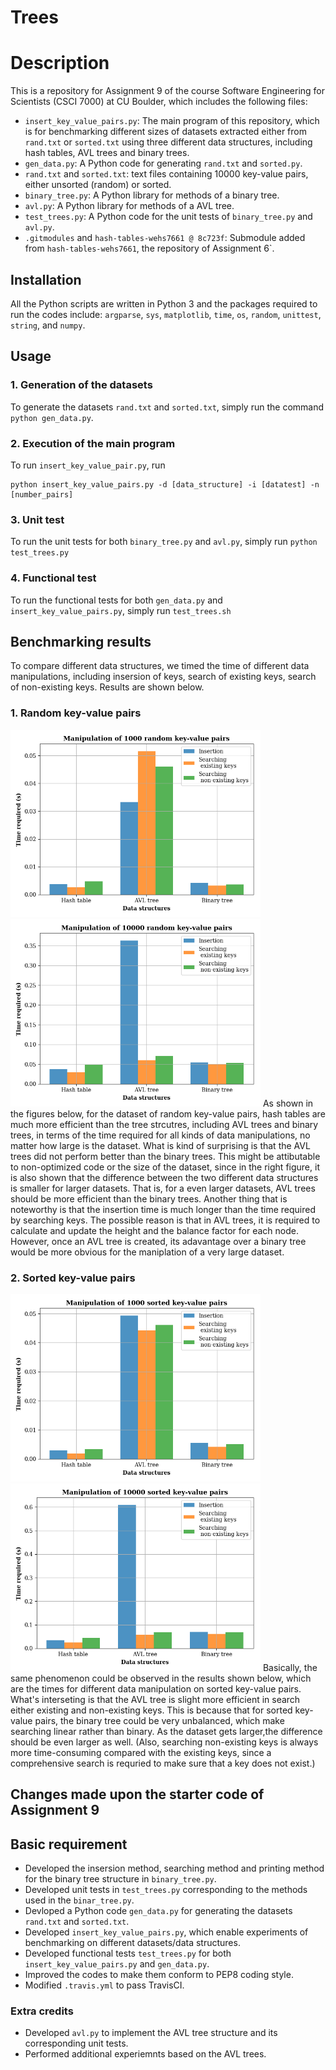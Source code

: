 # Trees
# Description
This is a repository for Assignment 9 of the course Software Engineering for Scientists (CSCI 7000) at CU Boulder, which includes the following files:
- `insert_key_value_pairs.py`: The main program of this repository, which is for benchmarking different sizes of datasets extracted either from `rand.txt` or `sorted.txt` using three different data structures, including hash tables, AVL trees and binary trees.
- `gen_data.py`: A Python code for generating `rand.txt` and `sorted.py`.
- `rand.txt` and `sorted.txt`: text files containing 10000 key-value pairs, either unsorted (random) or sorted.
- `binary_tree.py`: A Python library for methods of a binary tree.
- `avl.py`: A Python library for methods of a AVL tree. 
- `test_trees.py`: A Python code for the unit tests of `binary_tree.py` and `avl.py`.
- `.gitmodules` and `hash-tables-wehs7661 @ 8c723f`: Submodule added from `hash-tables-wehs7661`, the repository of Assignment 6`.

## Installation
All the Python scripts are written in Python 3 and the packages required to run the codes include: `argparse`, `sys`, `matplotlib`, `time`, `os`, `random`, `unittest`, `string`, and `numpy`.

## Usage
### 1. Generation of the datasets
To generate the datasets `rand.txt` and `sorted.txt`, simply run the command `python gen_data.py`.

### 2. Execution of the main program
To run `insert_key_value_pair.py`, run 
```
python insert_key_value_pairs.py -d [data_structure] -i [datatest] -n [number_pairs]
```

### 3. Unit test
To run the unit tests for both `binary_tree.py` and `avl.py`, simply run `python test_trees.py`

### 4. Functional test
To run the functional tests for both `gen_data.py` and `insert_key_value_pairs.py`, simply run `test_trees.sh`

## Benchmarking results
To compare different data structures, we timed the time of different data manipulations, including insersion of keys, search of existing keys, search of non-existing keys. Results are shown below.
### 1. Random key-value pairs
<img src="images/Benchmark_random_1000.png" width="400"/> <img src="images/Benchmark_random_10000.png" width="400"/>
As shown in the figures below, for the dataset of random key-value pairs, hash tables are much more efficient than the tree strcutres, including AVL trees and binary trees, in terms of the time required for all kinds of data manipulations, no matter how large is the dataset. What is kind of surprising is that the AVL trees did not perform better than the binary trees. This might be attibutable to non-optimized code or the size of the dataset, since in the right figure, it is also shown that the difference between the two different data structures is smaller for larger datasets. That is, for a even larger datasets, AVL trees should be more efficient than the binary trees. Another thing that is noteworthy is that the insertion time is much longer than the time required by searching keys. The possible reason is that in AVL trees, it is required to calculate and update the height and the balance factor for each node. However, once an AVL tree is created, its adavantage over a binary tree would be more obvious for the maniplation of a very large dataset.

### 2. Sorted key-value pairs
<img src="images/Benchmark_sorted_1000.png" width="400"/> <img src="images/Benchmark_sorted_10000.png" width="400"/>
Basically, the same phenomenon could be observed in the results shown below, which are the times for different data manipulation on sorted key-value pairs. What's interseting is that the AVL tree is slight more efficient in search either existing and non-existing keys. This is because that for sorted key-value pairs, the binary tree could be very unbalanced, which make searching linear rather than binary. As the dataset gets larger,the difference should be even larger as well. (Also, searching non-existing keys is always more time-consuming compared with the existing keys, since a comprehensive search is requried to make sure that a key does not exist.)

## Changes made upon the starter code of Assignment 9
## Basic requirement
- Developed the insersion method, searching method and printing method for the binary tree structure in `binary_tree.py`.
- Developed unit tests in `test_trees.py` corresponding to the methods used in the `binar_tree.py`.
- Devloped a Python code `gen_data.py` for generating the datasets `rand.txt` and `sorted.txt`.
- Developed `insert_key_value_pairs.py`, which enable experiments of benchmarking on different datasets/data structures. 
- Developed functional tests `test_trees.py` for both `insert_key_value_pairs.py` and `gen_data.py`.
- Improved the codes to make them conform to PEP8 coding style.
- Modified `.travis.yml` to pass TravisCI.

### Extra credits
- Developed `avl.py` to implement the AVL tree structure and its corresponding unit tests.
- Performed additional experiemnts based on the AVL trees.



